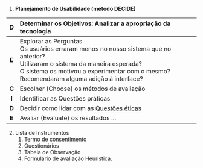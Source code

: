 1) **Planejamento de Usabilidade (método DECIDE)**

| D | Determinar os Objetivos: Analizar a apropriação da tecnologia |
| :---: | :---- |
| **E** | Explorar as Perguntas<br>Os usuários erraram menos no nosso sistema que no anterior?<br>Utilizaram o sistema da maneira esperada?<br>O sistema os motivou a experimentar com o mesmo?<br>Recomendaram alguma adição à interface? |
| **C** | Escolher (Choose) os métodos de avaliação |
| **I** | Identificar as Questões práticas |
| **D** | Decidir como lidar com as [Questões éticas](https://github.com/mdarce765/ProjetoIHC/blob/main/Arquivos/Documentos/7_coleta_dados.md#aspectos-%C3%A9ticos) |
| **E** | Avaliar (Evaluate) os resultados ... |

2) Lista de Instrumentos  
   1) Termo de consentimento  
   2) Questionários  
   3) Tabela de Observação  
   4) Formulário de avaliação Heuristica.





